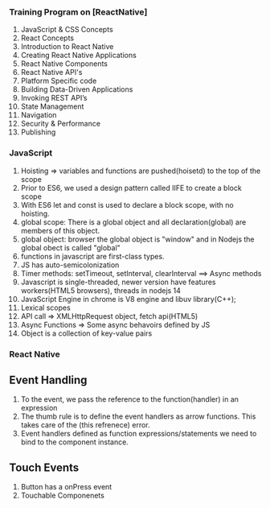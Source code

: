 
### Training Program on [ReactNative]


1.  JavaScript & CSS Concepts
2.  React Concepts
3.  Introduction to React Native
4.  Creating React Native Applications
5.  React Native Components  
6.  React Native API's
7.  Platform Specific code
8.  Building Data-Driven Applications
9.  Invoking REST API’s
10. State Management
11. Navigation
12. Security & Performance
13. Publishing



### JavaScript

1. Hoisting => variables and functions are pushed(hoisetd) to the top of the scope
2. Prior to ES6, we used a design pattern called IIFE to create a block scope
3. With ES6 let and const is used to declare a block scope, with no hoisting.
4. global scope: There is a global object and all declaration(global) are members of this object.
5. global object: browser the global object is "window" and in Nodejs the global obect is called "global"
6. functions in javascript are first-class types.
7. JS has auto-semicolonization
8. Timer methods: setTimeout, setInterval, clearInterval ==> Async methods
9. Javascript is single-threaded, newer version have features workers(HTML5 browsers), threads in nodejs 14
10. JavaScript Engine in chrome is V8 engine and libuv library(C++);
11. Lexical scopes 
12. API call => XMLHttpRequest object, fetch api(HTML5)
13. Async Functions => Some async behavoirs defined by JS
14. Object is a collection of key-value pairs


### React Native

## Event Handling

1. To the event, we pass the reference to the function(handler) in an expression
2. The thumb rule is to define the event handlers as arrow functions. This takes care  of the (this refrenece) error.
3. Event handlers defined as function expressions/statements we need to bind to the component instance.

## Touch Events

1. Button has a onPress event
2. Touchable Componenets